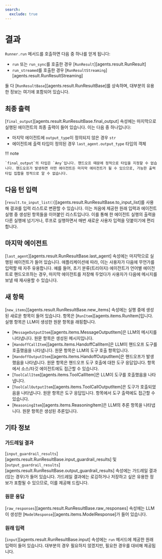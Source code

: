 ```yaml
---
search:
  exclude: true
---
```

# 결과

`Runner.run` 메서드를 호출하면 다음 중 하나를 얻게 됩니다:

-   `run` 또는 `run_sync`를 호출한 경우 [`RunResult`][agents.result.RunResult]
-   `run_streamed`를 호출한 경우 [`RunResultStreaming`][agents.result.RunResultStreaming]

둘 다 [`RunResultBase`][agents.result.RunResultBase]를 상속하며, 대부분의 유용한 정보는 여기에 포함되어 있습니다.

## 최종 출력

[`final_output`][agents.result.RunResultBase.final_output] 속성에는 마지막으로 실행된 에이전트의 최종 출력이 들어 있습니다. 이는 다음 중 하나입니다:

-   마지막 에이전트에 `output_type`이 정의되지 않은 경우 `str`
-   에이전트에 출력 타입이 정의된 경우 `last_agent.output_type` 타입의 객체

!!! note

    `final_output`의 타입은 `Any`입니다. 핸드오프 때문에 정적으로 타입을 지정할 수 없습니다. 핸드오프가 발생하면 어떤 에이전트든 마지막 에이전트가 될 수 있으므로, 가능한 출력 타입 집합을 정적으로 알 수 없습니다.

## 다음 턴 입력

[`result.to_input_list()`][agents.result.RunResultBase.to_input_list]를 사용해 결과를 입력 리스트로 변환할 수 있습니다. 이는 처음에 제공한 원래 입력과 에이전트 실행 중 생성된 항목들을 이어붙인 리스트입니다. 이를 통해 한 에이전트 실행의 출력을 다른 실행에 넘기거나, 루프로 실행하면서 매번 새로운 사용자 입력을 덧붙이기에 편리합니다.

## 마지막 에이전트

[`last_agent`][agents.result.RunResultBase.last_agent] 속성에는 마지막으로 실행된 에이전트가 들어 있습니다. 애플리케이션에 따라, 이는 사용자가 다음에 무언가를 입력할 때 자주 유용합니다. 예를 들어, 초기 분류(트리아지) 에이전트가 언어별 에이전트로 핸드오프하는 경우, 마지막 에이전트를 저장해 두었다가 사용자가 다음에 메시지를 보낼 때 재사용할 수 있습니다.

## 새 항목

[`new_items`][agents.result.RunResultBase.new_items] 속성에는 실행 중에 생성된 새로운 항목이 들어 있습니다. 항목은 [`RunItem`][agents.items.RunItem]입니다. 실행 항목은 LLM이 생성한 원문 항목을 래핑합니다.

-   [`MessageOutputItem`][agents.items.MessageOutputItem]은 LLM의 메시지를 나타냅니다. 원문 항목은 생성된 메시지입니다.
-   [`HandoffCallItem`][agents.items.HandoffCallItem]은 LLM이 핸드오프 도구를 호출했음을 나타냅니다. 원문 항목은 LLM의 도구 호출 항목입니다.
-   [`HandoffOutputItem`][agents.items.HandoffOutputItem]은 핸드오프가 발생했음을 나타냅니다. 원문 항목은 핸드오프 도구 호출에 대한 도구 응답입니다. 항목에서 소스/타깃 에이전트에도 접근할 수 있습니다.
-   [`ToolCallItem`][agents.items.ToolCallItem]은 LLM이 도구를 호출했음을 나타냅니다.
-   [`ToolCallOutputItem`][agents.items.ToolCallOutputItem]은 도구가 호출되었음을 나타냅니다. 원문 항목은 도구 응답입니다. 항목에서 도구 출력에도 접근할 수 있습니다.
-   [`ReasoningItem`][agents.items.ReasoningItem]은 LLM의 추론 항목을 나타냅니다. 원문 항목은 생성된 추론입니다.

## 기타 정보

### 가드레일 결과

[`input_guardrail_results`][agents.result.RunResultBase.input_guardrail_results] 및 [`output_guardrail_results`][agents.result.RunResultBase.output_guardrail_results] 속성에는 가드레일 결과(있는 경우)가 들어 있습니다. 가드레일 결과에는 로깅하거나 저장하고 싶은 유용한 정보가 포함될 수 있으므로, 이를 제공해 드립니다.

### 원문 응답

[`raw_responses`][agents.result.RunResultBase.raw_responses] 속성에는 LLM이 생성한 [`ModelResponse`][agents.items.ModelResponse]가 들어 있습니다.

### 원래 입력

[`input`][agents.result.RunResultBase.input] 속성에는 `run` 메서드에 제공한 원래 입력이 들어 있습니다. 대부분의 경우 필요하지 않겠지만, 필요한 경우를 대비해 제공됩니다.